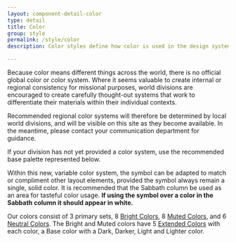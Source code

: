 ```yaml
---
layout: component-detail-color
type: detail
title: Color
group: style
permalink: /style/color
description: Color styles define how color is used in the design system.

---
```



Because color means different things across the world, there is no official global color or color system. Where it seems valuable to create internal or regional consistency for missional purposes, world divisions are encouraged to create carefully thought-out systems that work to differentiate their materials within their individual contexts.

Recommended regional color systems will therefore be determined by local world divisions, and will be visible on this site as they become available. In the meantime, please contact your communication department for guidance.

If your division has not yet provided a color system, use the recommended base palette represented below.

Within this new, variable color system, the symbol can be adapted to match or compliment other layout elements, provided the symbol always remain a single, solid color. It is recommended that the Sabbath column be used as an area for tasteful color usage. **If using the symbol over a color in the Sabbath column it should appear in white.**

Our colors consist of 3 primary sets, 8 [Bright Colors](#bright), 8 [Muted Colors](#muted), and 6 [Neutral Colors](#neutrals). The Bright and Muted colors have 5 [Extended Colors](#extended) with each color, a Base color with a Dark, Darker, Light and Lighter color.
